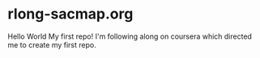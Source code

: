 # rlong-sacmap.org
Hello World
My first repo!
I'm following along on coursera which directed me to create 
my first repo.
